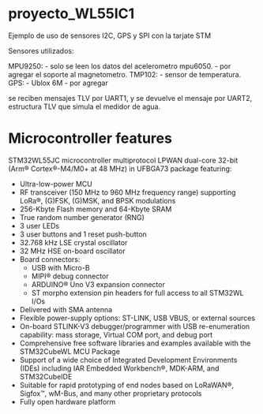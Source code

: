# proyecto_WL55IC1
Ejemplo de uso de sensores I2C, GPS y SPI con la tarjate STM

Sensores utilizados:

MPU9250:
          - solo se leen los datos del acelerometro mpu6050.
          - por agregar el soporte al magnetometro.
TMP102:
          - sensor de temperatura.
GPS:
          - Ublox 6M - por agregar

se reciben mensajes TLV por UART1, y se devuelve el mensaje por UART2, estructura TLV que simula el medidor de agua.

# Microcontroller features

STM32WL55JC microcontroller multiprotocol LPWAN dual-core 32-bit (Arm® Cortex®-M4/M0+ at 48 MHz) in UFBGA73 package featuring:

- Ultra-low-power MCU
- RF transceiver (150 MHz to 960 MHz frequency range) supporting LoRa®, (G)FSK, (G)MSK, and BPSK modulations
- 256-Kbyte Flash memory and 64-Kbyte SRAM
- True random number generator (RNG)
- 3 user LEDs
- 3 user buttons and 1 reset push-button
- 32.768 kHz LSE crystal oscillator
- 32 MHz HSE on-board oscillator
- Board connectors:
  - USB with Micro-B
  - MIPI® debug connector
  - ARDUINO® Uno V3 expansion connector
  - ST morpho extension pin headers for full access to all STM32WL I/Os
- Delivered with SMA antenna
- Flexible power-supply options: ST-LINK, USB VBUS, or external sources
- On-board STLINK-V3 debugger/programmer with USB re-enumeration capability: mass storage, Virtual COM port, and debug port
- Comprehensive free software libraries and examples available with the STM32CubeWL MCU Package
- Support of a wide choice of Integrated Development Environments (IDEs) including IAR Embedded Workbench®, MDK-ARM, and STM32CubeIDE
- Suitable for rapid prototyping of end nodes based on LoRaWAN®, Sigfox™, wM-Bus, and many other proprietary protocols
- Fully open hardware platform

